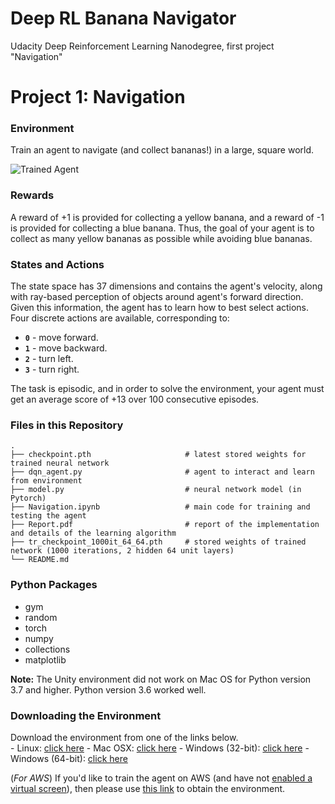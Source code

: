 # Deep RL Banana Navigator
Udacity Deep Reinforcement Learning Nanodegree, first project "Navigation"


[//]: # (Image References)

[image1]: https://user-images.githubusercontent.com/10624937/42135619-d90f2f28-7d12-11e8-8823-82b970a54d7e.gif "Trained Agent"

# Project 1: Navigation

### Environment

Train an agent to navigate (and collect bananas!) in a large, square world.  

![Trained Agent][image1]

### Rewards

A reward of +1 is provided for collecting a yellow banana, and a reward of -1 is provided for collecting a blue banana.  Thus, the goal of your agent is to collect as many yellow bananas as possible while avoiding blue bananas.  

### States and Actions

The state space has 37 dimensions and contains the agent's velocity, along with ray-based perception of objects around agent's forward direction.  Given this information, the agent has to learn how to best select actions.  Four discrete actions are available, corresponding to:
- **`0`** - move forward.
- **`1`** - move backward.
- **`2`** - turn left.
- **`3`** - turn right.

The task is episodic, and in order to solve the environment, your agent must get an average score of +13 over 100 consecutive episodes.

### Files in this Repository
                    
    .
    ├── checkpoint.pth                     # latest stored weights for trained neural network
    ├── dqn_agent.py                       # agent to interact and learn from environment
    ├── model.py                           # neural network model (in Pytorch)
    ├── Navigation.ipynb                   # main code for training and testing the agent
    ├── Report.pdf                         # report of the implementation and details of the learning algorithm
    ├── tr_checkpoint_1000it_64_64.pth     # stored weights of trained network (1000 iterations, 2 hidden 64 unit layers)
    └── README.md

### Python Packages
 - gym
 - random
 - torch
 - numpy
 - collections
 - matplotlib
 
**Note:** The Unity environment did not work on Mac OS for Python version 3.7 and higher. Python version 3.6 worked well.


### Downloading the Environment

Download the environment from one of the links below.  
    - Linux: [click here](https://s3-us-west-1.amazonaws.com/udacity-drlnd/P1/Banana/Banana_Linux.zip)
    - Mac OSX: [click here](https://s3-us-west-1.amazonaws.com/udacity-drlnd/P1/Banana/Banana.app.zip)
    - Windows (32-bit): [click here](https://s3-us-west-1.amazonaws.com/udacity-drlnd/P1/Banana/Banana_Windows_x86.zip)
    - Windows (64-bit): [click here](https://s3-us-west-1.amazonaws.com/udacity-drlnd/P1/Banana/Banana_Windows_x86_64.zip)

(_For AWS_) If you'd like to train the agent on AWS (and have not [enabled a virtual screen](https://github.com/Unity-Technologies/ml-agents/blob/master/docs/Training-on-Amazon-Web-Service.md)), then please use [this link](https://s3-us-west-1.amazonaws.com/udacity-drlnd/P1/Banana/Banana_Linux_NoVis.zip) to obtain the environment.







